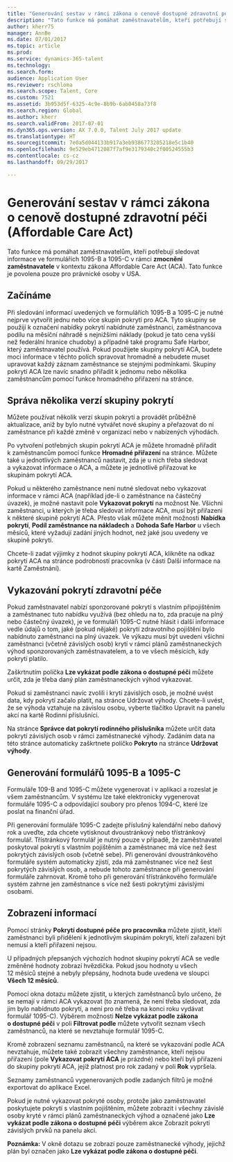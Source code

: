 ```yaml
---
title: "Generování sestav v rámci zákona o cenově dostupné zdravotní péči (Affordable Care Act)"
description: "Tato funkce má pomáhat zaměstnavatelům, kteří potřebují sledovat informace ve formulářích 1095-B a 1095-C v rámci zmocnění zaměstnavatele v kontextu zákona Affordable Care Act (ACA). Tato funkce je povolena pouze pro právnické osoby v USA."
author: kherr75
manager: AnnBe
ms.date: 07/01/2017
ms.topic: article
ms.prod: 
ms.service: dynamics-365-talent
ms.technology: 
ms.search.form: 
audience: Application User
ms.reviewer: rschloma
ms.search.scope: Talent, Core
ms.custom: 7521
ms.assetid: 3b953d5f-6325-4c9e-8b9b-6ab0458a73f8
ms.search.region: Global
ms.author: kherr
ms.search.validFrom: 2017-07-01
ms.dyn365.ops.version: AX 7.0.0, Talent July 2017 update
ms.translationtype: HT
ms.sourcegitcommit: 7e0a5d044133b917a3eb9386773205218e5c1b40
ms.openlocfilehash: 9e529eb4712087f7af9e3179340c2f00524555b3
ms.contentlocale: cs-cz
ms.lasthandoff: 09/29/2017

---
```

# <a name="generate-affordable-care-act-reports"></a>Generování sestav v rámci zákona o cenově dostupné zdravotní péči (Affordable Care Act)
Tato funkce má pomáhat zaměstnavatelům, kteří potřebují sledovat informace ve formulářích 1095-B a 1095-C v rámci **zmocnění zaměstnavatele** v kontextu zákona Affordable Care Act (ACA). Tato funkce je povolena pouze pro právnické osoby v USA.

## <a name="getting-started"></a>Začínáme
Při sledování informací uvedených ve formulářích 1095-B a 1095-C je nutné nejprve vytvořit jednu nebo více skupin pokrytí pro ACA. Tyto skupiny se použijí k označení nabídky pokrytí nabídnuté zaměstnanci, zaměstnancova podílu na měsíční náhradě s nejnižšími náklady (pokud je tato cena vyšší než federální hranice chudoby) a případně také programu Safe Harbor, který zaměstnavatel používá. Pokud použijete skupiny pokrytí ACA, budete moci informace v těchto polích spravovat hromadně a nebudete muset upravovat každý záznam zaměstnance se stejnými podmínkami. Skupiny pokrytí ACA lze navíc snadno přiřadit k jednomu nebo několika zaměstnancům pomocí funkce hromadného přiřazení na stránce.

## <a name="maintaining-multiple-versions-of-a-coverage-group"></a>Správa několika verzí skupiny pokrytí
Můžete používat několik verzí skupin pokrytí a provádět průběžně aktualizace, aniž by bylo nutné vytvářet nové skupiny a přeřazovat do ní zaměstnance při každé změně v organizaci nebo v nabízených výhodách. 

Po vytvoření potřebných skupin pokrytí ACA je můžete hromadně přiřadit k zaměstnancům pomocí funkce **Hromadné přiřazení** na stránce. Můžete také u jednotlivých zaměstnanců nastavit, zda je u nich třeba sledovat a vykazovat informace o ACA, a můžete je jednotlivě přiřazovat ke skupinám pokrytí ACA.

Pokud u některého zaměstnance není nutné sledovat nebo vykazovat informace v rámci ACA (například jde-li o zaměstnance na částečný úvazek), je možné nastavit pole **Vykazovat pokrytí** na možnost Ne. Všichni zaměstnanci, u kterých je třeba sledovat informace ACA, musí být přiřazeni k některé skupině pokrytí ACA. Přesto však můžete měnit možnosti **Nabídka pokrytí**, **Podíl zaměstnance na nákladech** a **Dohoda Safe Harbor** u všech měsíců, které vyžadují zadání jiných hodnot, než jaké jsou uvedeny ve skupině pokrytí.

Chcete-li zadat výjimky z hodnot skupiny pokrytí ACA, klikněte na odkaz pokrytí ACA na stránce podrobností pracovníka (v části Další informace na kartě Zaměstnání).

## <a name="reporting-health-care-coverage"></a>Vykazování pokrytí zdravotní péče
Pokud zaměstnavatel nabízí sponzorované pokrytí s vlastním připojištěním a zaměstnanec tuto nabídku využívá (bez ohledu na to, zda pracuje na plný nebo částečný úvazek), je ve formuláři 1095-C nutné hlásit i další informace vedle údajů o tom, jaké (pokud nějaké) pokrytí zdravotního pojištění bylo nabídnuto zaměstnanci na plný úvazek. Ve výkazu musí být uvedeni všichni zaměstnanci (včetně závislých osob) krytí v rámci plánů zaměstnaneckých výhod sponzorovaných zaměstnavatelem, a to ve všech měsících, kdy pokrytí platilo. 

Zaškrtnutím políčka **Lze vykázat podle zákona o dostupné péči** můžete určit, zda je třeba daný plán zaměstnaneckých výhod vykazovat.

Pokud si zaměstnanci navíc zvolili i krytí závislých osob, je možné uvést data, kdy pokrytí začalo platit, na stránce Udržovat výhody. Chcete-li uvést, že se výhoda vztahuje na závislou osobu, vyberte tlačítko Upravit na panelu akcí na kartě Rodinní příslušníci.

Na stránce **Správce dat pokrytí rodinného příslušníka** můžete určit data pokrytí závislých osob v rámci zaměstnanecké výhody. Zadáním data na této stránce automaticky zaškrtnete políčko **Pokryto** na stránce **Udržovat výhody**.

## <a name="generate-1095b-and-1095c-forms"></a>Generování formulářů 1095-B a 1095-C
Formuláře 109-B and 1095-C můžete vygenerovat i v aplikaci a rozeslat je všem zaměstnancům. V systému lze také elektronicky vygenerovat formuláře 1095-C a odpovídající soubory pro přenos 1094-C, které lze poslat na finanční úřad.  

Při generování formuláře 1095-C zadejte příslušný kalendářní nebo daňový rok a uveďte, zda chcete vytisknout dvoustránkový nebo třístránkový formulář. Třístránkový formulář je nutný pouze v případě, že zaměstnavatel poskytoval pokrytí s vlastním pojištěním a zaměstnanec má více než šest pokrytých závislých osob (včetně sebe). Při generování dvoustránkového formuláře systém automaticky zjistí, zda má zaměstnanec více než šest pokrytých závislých osob, a nebude tohoto zaměstnance při generování formuláře zahrnovat. Kromě toho při generování třístránkového formuláře systém zahrne jen zaměstnance s více než šesti pokrytými závislými osobami.

## <a name="viewing-information"></a>Zobrazení informací
Pomocí stránky **Pokrytí dostupné péče pro pracovníka** můžete zjistit, kteří zaměstnanci byli přiděleni k jednotlivým skupinám pokrytí, kteří zařazeni být nemusí a kteří přiřazeni nejsou.

U případných přepsaných výchozích hodnot skupiny pokrytí ACA se vedle změněné hodnoty zobrazí hvězdička. Pokud jsou hodnoty u všech 12 měsíců stejné a nebyly přepsány, hodnota bude uvedena ve sloupci **Všech 12 měsíců**.

Pomocí okna dotazu můžete zjistit, u kterých zaměstnanců bylo určeno, že se nemají v rámci ACA vykazovat (to znamená, že není třeba sledovat, zda jim bylo nabídnuto pokrytí, a není pro ně třeba na konci roku vydávat formulář 1095-C). Výběrem možnosti **Nelze vykázat podle zákona o dostupné péči** v poli **Filtrovat podle** můžete vytvořit seznam všech zaměstnanců, na které se nevztahuje formulář 1095-C.

Kromě zobrazení seznamu zaměstnanců, na které se vykazování podle ACA nevztahuje, můžete také zobrazit všechny zaměstnance, kteří nejsou přiřazeni (pole **Vykazovat pokrytí ACA** je prázdné) nebo kteří byli přiřazeni do skupiny pokrytí ACA, jejíž platnost pro rok zadaný v poli **Rok** vypršela.

Seznamy zaměstnanců vygenerovaných podle zadaných filtrů je možné exportovat do aplikace Excel.

Pokud je nutné vykazovat pokryté osoby, protože jako zaměstnavatel poskytujete pokrytí s vlastním pojištěním, můžete zobrazit i všechny závislé osoby kryté v rámci plánů zaměstnaneckých výhod a označené jako **Lze vykázat podle zákona o dostupné péči** výběrem akce Zobrazit pokrytí závislých prvků na panelu akcí.

**Poznámka:** V okně dotazu se zobrazí pouze zaměstnanecké výhody, jejichž plán byl označen jako **Lze vykázat podle zákona o dostupné péči**.

